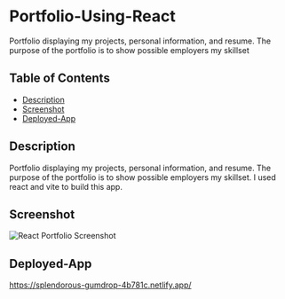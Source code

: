# Portfolio-Using-React
Portfolio displaying my projects, personal information, and resume. The purpose of the portfolio is to show possible employers my skillset

## Table of Contents
- [Description](#description)
- [Screenshot](#screenshot)
- [Deployed-App](#deployed-app)



## Description
Portfolio displaying my projects, personal information, and resume. The purpose of the portfolio is to show possible employers my skillset. I used react and vite to build this app.

## Screenshot
![React Portfolio Screenshot](https://github.com/Inv-Dre/Portfolio-Using-React/assets/135474781/287d0173-67aa-4b2a-b291-a143be1fc75c)


## Deployed-App
https://splendorous-gumdrop-4b781c.netlify.app/
